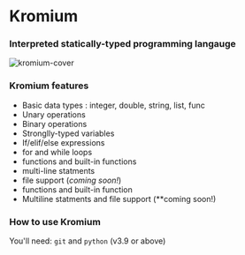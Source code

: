# Kromium
### Interpreted statically-typed programming langauge

![kromium-cover](https://github.com/user-attachments/assets/b14fde76-d28e-4ba0-b6b8-e7c792ed863a)

### Kromium features
- Basic data types : integer, double, string, list, func
- Unary operations
- Binary operations
- Stronglly-typed variables
- If/elif/else expressions
- for and while loops
- functions and built-in functions
- multi-line statments
- file support (*coming soon!*)
- functions and built-in function
- Multiline statments and file support (**coming soon!)

### How to use Kromium

You'll need: `git` and `python` (v3.9 or above)
